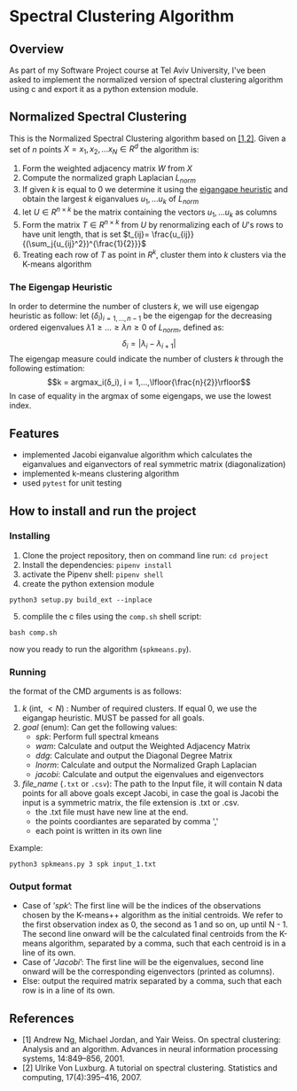 # Spectral Clustering Algorithm

## Overview

As part of my Software Project course at Tel Aviv University, I've been asked to implement the normalized version of spectral clustering algorithm using c and export it as a python extension module.

## Normalized Spectral Clustering

This is the Normalized Spectral Clustering algorithm based on [[1,2]](https://github.com/dean-tahory/Spectral-Clustering-Algorithm/new/main?readme=1#references). Given a set of $n$ points $X = x_1,x_2,...x_N\in R^d$ the algorithm is:

1. Form the weighted adjacency matrix $W$ from $X$
2. Compute the normalized graph Laplacian $L_{norm}$
3. If given $k$ is equal to $0$ we determine it using the [eigangape heuristic]()
   and obtain the largest $k$ eiganvalues $u_1,...u_k$ of $L_{norm}$
4. let $U\in R^{n\times k}$ be the matrix containing the vectors $u_1,...u_k$ as columns
5. Form the matrix $T\in R^{n\times k}$ from $U$ by renormalizing each of $U$'s rows to have unit length, that is set $t_{ij}= \frac{u_{ij}}{(\sum_j{u_{ij}^2})^{\frac{1}{2}}}$
6. Treating each row of $T$ as point in $R^k$, cluster them into $k$ clusters via the K-means algorithm

### The Eigengap Heuristic

In order to determine the number of clusters $k$, we will use eigengap heuristic as follow:
let $(δ_i)_{i=1,...,n−1}$ be the eigengap for the decreasing ordered eigenvalues $λ1 ≥ ... ≥ λn ≥ 0$ of $L_{norm}$, defined as:
$$δ_i = |λ_i − λ_{i+1}|$$
The eigengap measure could indicate the number of clusters $k$ through the following estimation:
$$k = argmax_i(δ_i), i = 1,...,\lfloor{\frac{n}{2}}\rfloor$$
In case of equality in the argmax of some eigengaps, we use the lowest index.

## Features

- implemented Jacobi eiganvalue algorithm which calculates the eiganvalues and eiganvectors of real symmetric matrix (diagonalization)
- implemented k-means clustering algorithm
- used `pytest` for unit testing

## How to install and run the project

### Installing

1. Clone the project repository, then on command line run: `cd project`
2. Install the dependencies: `pipenv install`
3. activate the Pipenv shell: `pipenv shell`
4. create the python extension module

```
python3 setup.py build_ext --inplace
```

5. complile the c files using the `comp.sh` shell script:

```
bash comp.sh
```

now you ready to run the algorithm (`spkmeans.py`).

### Running

the format of the CMD arguments is as follows:

1. _k_ (int, $< N$) : Number of required clusters. If equal 0, we use the eigangap heuristic. MUST be passed for all goals.
2. _goal_ (enum): Can get the following values:
   - _spk_: Perform full spectral kmeans
   - _wam_: Calculate and output the Weighted Adjacency Matrix
   - _ddg_: Calculate and output the Diagonal Degree Matrix
   - _lnorm_: Calculate and output the Normalized Graph Laplacian
   - _jacobi_: Calculate and output the eigenvalues and eigenvectors
3. _file_name_ (`.txt` or `.csv`): The path to the Input file, it will contain N data points for all above goals except Jacobi, in case the goal is Jacobi the input is a symmetric matrix, the file extension is .txt or .csv.
   - the .txt file must have new line at the end.
   - the points coordiantes are separated by comma ','
   - each point is written in its own line

Example:

```
python3 spkmeans.py 3 spk input_1.txt
```

### Output format

- Case of ’_spk_’: The first line will be the indices of the observations chosen by the K-means++ algorithm as the initial centroids. We refer to the first observation index as 0, the second as 1 and so on, up until N - 1. The second line onward will be the calculated final centroids from the K-means algorithm, separated by a comma, such that each centroid is in a line of its own.
- Case of ’_Jacobi_’: The first line will be the eigenvalues, second line onward will be the corresponding eigenvectors (printed as columns).
- Else: output the required matrix separated by a comma, such that each row is in a line of its own.

## References

- [1] Andrew Ng, Michael Jordan, and Yair Weiss. On spectral clustering: Analysis and an algorithm. Advances in neural information processing systems, 14:849–856, 2001.
- [2] Ulrike Von Luxburg. A tutorial on spectral clustering. Statistics and computing, 17(4):395–416, 2007.
